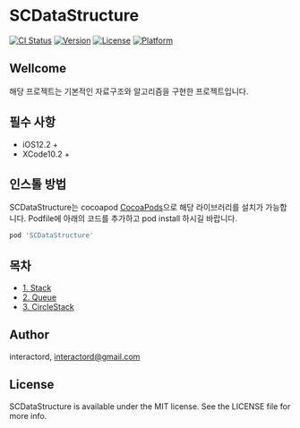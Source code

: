 # SCDataStructure

[![CI Status](https://img.shields.io/travis/interactord/SCDataStructure.svg?style=flat)](https://travis-ci.org/interactord/SCDataStructure)
[![Version](https://img.shields.io/cocoapods/v/SCDataStructure.svg?style=flat)](https://cocoapods.org/pods/SCDataStructure)
[![License](https://img.shields.io/cocoapods/l/SCDataStructure.svg?style=flat)](https://cocoapods.org/pods/SCDataStructure)
[![Platform](https://img.shields.io/cocoapods/p/SCDataStructure.svg?style=flat)](https://cocoapods.org/pods/SCDataStructure)

## Wellcome

해당 프로젝트는 기본적인 자료구조와 알고리즘을 구현한 프로젝트입니다.

## 필수 사항

- iOS12.2 +
- XCode10.2 +

## 인스톨 방법

SCDataStructure는 cocoapod [CocoaPods](https://cocoapods.org)으로 해당 라이브러리를 설치가 가능합니다.
Podfile에 아래의 코드를 추가하고 pod install 하시길 바랍니다.

```ruby
pod 'SCDataStructure'
```

## 목차

- [1. Stack](https://github.com/interactord/SCDataStructure/wiki/%EC%8A%A4%ED%83%9D(Stack))
- [2. Queue](https://github.com/interactord/SCDataStructure/wiki/%ED%81%90(Queue))
- [3. CircleStack](https://github.com/interactord/SCDataStructure/wiki/%EC%88%9C%ED%99%98%EB%B2%84%ED%8D%BC-(Circle-buffer))

## Author

interactord, interactord@gmail.com

## License

SCDataStructure is available under the MIT license. See the LICENSE file for more info.
